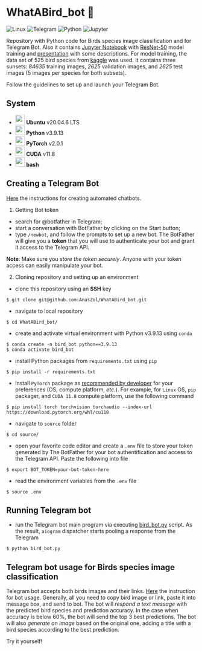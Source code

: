 # WhatABird_bot 🐤

![Linux](https://img.shields.io/badge/Linux-FCC624?style=for-the-badge&logo=linux&logoColor=black) ![Telegram](https://img.shields.io/badge/Telegram-2CA5E0?style=for-the-badge&logo=telegram&logoColor=white) ![Python](https://img.shields.io/badge/Python-3776AB?style=for-the-badge&logo=python&logoColor=white) ![Jupyter](https://img.shields.io/badge/Made%20with-Jupyter-orange?style=for-the-badge&logo=Jupyter)

Repository with Python code for Birds species image classification and for Telegram Bot. Also it contains [Jupyter Notebook](./source/birds_model.ipynb) with [ResNet-50](https://iq.opengenus.org/resnet50-architecture/) model training and [presentation](./What_A_Bird_Bot.pdf) with some descriptions. 
For model training, the data set of 525 bird species from [kaggle](https://www.kaggle.com/datasets/gpiosenka/100-bird-species?resource=download) was used. It contains three sunsets: *84635* training images, *2625* validation images, and *2625* test images (5 images per species for both subsets). 

Follow the guidelines to set up and launch your Telegram Bot.

## System

- <img src="https://github.com/simple-icons/simple-icons/raw/develop/icons/ubuntu.svg" style="height: 25px; width:25px;"/> **Ubuntu** v20.04.6 LTS
- <img src="https://github.com/simple-icons/simple-icons/raw/develop/icons/python.svg" style="height: 25px; width:25px;"/> **Python** v3.9.13
- <img src="https://raw.githubusercontent.com/simple-icons/simple-icons/c44c0a776bfab5924f0ecef7e595be8d8afda2be/icons/pytorch.svg" style="height: 25px; width:25px;"/> **PyTorch** v2.0.1
- <img src="https://raw.githubusercontent.com/simple-icons/simple-icons/c44c0a776bfab5924f0ecef7e595be8d8afda2be/icons/nvidia.svg" style="height: 25px; width:25px;"/> **CUDA** v11.8
- <img src="https://github.com/simple-icons/simple-icons/raw/develop/icons/gnubash.svg" style="height: 25px; width:25px;"/> **bash**

## Creating a Telegram Bot

[Here](https://www.freecodecamp.org/news/how-to-create-a-telegram-bot-using-python/) the instructions for creating automated chatbots.

1. Getting Bot token
- search for @botfather in Telegram;
- start a conversation with BotFather by clicking on the Start button;
- type `/newbot`, and follow the prompts to set up a new bot. The BotFather will give you a **token** that you will use to authenticate your bot and grant it access to the Telegram API.

**Note**: Make sure you *store the token securely*. Anyone with your token access can easily manipulate your bot.

2. Cloning repository and setting up an environment
- clone this repository using an **SSH** key

```
$ git clone git@github.com:AnasZol/WhatABird_bot.git
```

- navigate to local repository

```
$ cd WhatABird_bot/
```

- create and activate virtual environment with Python v3.9.13 using `conda`

```
$ conda create -n bird_bot python==3.9.13
$ conda activate bird_bot
```

- install Python packages from `requirements.txt` using `pip`

```
$ pip install -r requirements.txt
```

- install `PyTorch` package as [recommended by developer](https://pytorch.org/get-started/locally/) for your preferences (OS, compute platform, *etc.*). For example, for `Linux` OS, `pip` packager, and `CUDA 11.8` compute platform, use the following command 

```
$ pip install torch torchvision torchaudio --index-url https://download.pytorch.org/whl/cu118
```

- navigate to `source` folder

```
$ cd source/
```

- open your favorite code editor and create a `.env` file to store your token generated by The BotFather for your bot authentification and access to the Telegram API. Paste the following into file

```
$ export BOT_TOKEN=your-bot-token-here
```

- read the environment variables from the `.env` file

```
$ source .env
```

## Running Telegram bot

- run the Telegram bot main program via executing [bird_bot.py](./source/bird_bot.py) script. As the result, `aiogram` dispatcher starts pooling a response from the Telegram

```
$ python bird_bot.py
```

## Telegram bot usage for Birds species image classification

Telegram bot accepts both birds images and their links. [Here](./bot_instructions.pdf) the instruction for bot usage. Generally, all you need to copy bird image or link, paste it into message box, and send to bot. The bot will *respond a text message* with the predicted bird species and prediction accuracy. In the case when accuracy is below 60%, the bot will send the top 3 best predictions. The bot will also *generate an image* based on the original one, adding a title with a bird species according to the best prediction.

Try it yourself!
